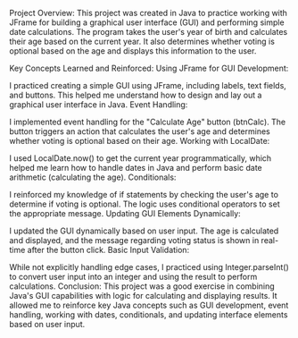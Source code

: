 Project Overview:
This project was created in Java to practice working with JFrame for building a graphical user interface (GUI) and performing simple date calculations. The program takes the user's year of birth and calculates their age based on the current year. It also determines whether voting is optional based on the age and displays this information to the user.

Key Concepts Learned and Reinforced:
Using JFrame for GUI Development:

I practiced creating a simple GUI using JFrame, including labels, text fields, and buttons. This helped me understand how to design and lay out a graphical user interface in Java.
Event Handling:

I implemented event handling for the "Calculate Age" button (btnCalc). The button triggers an action that calculates the user's age and determines whether voting is optional based on their age.
Working with LocalDate:

I used LocalDate.now() to get the current year programmatically, which helped me learn how to handle dates in Java and perform basic date arithmetic (calculating the age).
Conditionals:

I reinforced my knowledge of if statements by checking the user's age to determine if voting is optional. The logic uses conditional operators to set the appropriate message.
Updating GUI Elements Dynamically:

I updated the GUI dynamically based on user input. The age is calculated and displayed, and the message regarding voting status is shown in real-time after the button click.
Basic Input Validation:

While not explicitly handling edge cases, I practiced using Integer.parseInt() to convert user input into an integer and using the result to perform calculations.
Conclusion:
This project was a good exercise in combining Java's GUI capabilities with logic for calculating and displaying results. It allowed me to reinforce key Java concepts such as GUI development, event handling, working with dates, conditionals, and updating interface elements based on user input.
